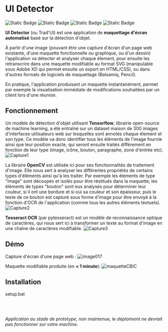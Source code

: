 # UI Detector
![Static Badge](https://img.shields.io/badge/Python-3.7-brightgreen)
![Static Badge](https://img.shields.io/badge/Tesseract%20OCR-4.0-olivedrab)
![Static Badge](https://img.shields.io/badge/Tensorflow-1.7.1-orange)
![Static Badge](https://img.shields.io/badge/OpenCV-4.1.0-orangered)


**UI Detector** (ou Trad'UI) est une application de **maquettage d'écran automatisé** basé sur la détection d'objet. </br>

À partir d'une image (pouvant être une capture d'écran d'un page web existante, d'une maquette fonctionnelle ou graphique, ou d'un dessin) l'application va détecter et analyser chaque élement, pour ensuite les retranscrire dans une maquette modifiable au format SVG (manipulable sous Adobe XD qui permet ensuite un export en HTML/CSS), ou dans d'autres formats de logiciels de maquettage (Balsamiq, Pencil). </br>

En pratique, l'application produisant un maquette instantanément, permet par exemple la visualisation immédiate de modifications souhaitées par un client lors d'une réunion.</br>

## Fonctionnement
Un modèle de détection d'objet utilisant **Tensorflow**, librairie open-source de machine learning, a été entraîné sur un dataset maison de 300 images d'interfaces utilisateurs web sur lesquelles sont annotés chaque élement et son type. Ce modèle va donc identifier tous les éléments de l'image fournie ainsi que leur position exacte, qui seront ensuite traités différement en fonction de leur type (image, icône, bouton, paragraphe, zone d'entrée etc).
![Capture1](https://github.com/gdelaunay/ui_detector/assets/55590623/fe94aa3f-8c54-4e19-8590-dee39e1d41d0)

La libraire **OpenCV** est utilisée ici pour ses fonctionnalités de traitement d'image. Elle nous sert à analyser les différentes propriétés de certains types d'éléments ainsi qu'à les traiter. Par exemple les élements de type "image" sont découpés et isolés pour être réstitués dans la maquette; les éléments de types "bouton" sont eux analysés pour déterminer leur couleur, si il ont une bordure et si oui sa couleur et son épaisseur, puis le texte de ce bouton est capturé sous forme d'image pour être envoyé à la fonction d'OCR de l'application (comme tous les autres éléments textuels).
![Capture2](https://github.com/gdelaunay/ui_detector/assets/55590623/6695f355-8910-4865-82ec-cd2629686768)

**Tesseract OCR** (par pytesseract) est un modèle de reconnaissance optique de caractères, qui nous sert ici à transformer un texte au format d'image en une chaîne de caractères modifiable.
![Capture3](https://github.com/gdelaunay/ui_detector/assets/55590623/84817f89-464c-4821-b157-1e1c13261a6f)

## Démo

Capture d'écran d'une page web :
![image017](https://github.com/gdelaunay/ui_detector/assets/55590623/adfc280a-cd8a-461a-bcc2-93e3a8bef696)

Maquette modifiable produite (en **< 1 minute**):
![maquetteCBIC](https://github.com/gdelaunay/ui_detector/assets/55590623/4348733b-7595-4fca-a230-a2b437ef230e)

## Installation
setup.bat

</br>
</br>

_Application au stade de prototype, non maintenue, le déploiment ne devrait pas fonctionner sur votre machine._
